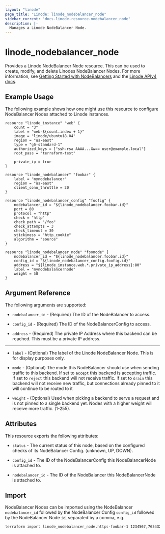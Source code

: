 ```yaml
---
layout: "linode"
page_title: "Linode: linode_nodebalancer_node"
sidebar_current: "docs-linode-resource-nodebalancer_node"
description: |-
  Manages a Linode NodeBalancer Node.
---
```


# linode\_nodebalancer\_node

Provides a Linode NodeBalancer Node resource.  This can be used to create, modify, and delete Linodes NodeBalancer Nodes.
For more information, see [Getting Started with NodeBalancers](https://www.linode.com/docs/platform/nodebalancer/getting-started-with-nodebalancers/) and the [Linode APIv4 docs](https://developers.linode.com/api/v4#operation/createNodeBalancerNode).

## Example Usage

The following example shows how one might use this resource to configure NodeBalancer Nodes attached to Linode instances.

```hcl
resource "linode_instance" "web" {
    count = "3"
    label = "web-${count.index + 1}"
    image = "linode/ubuntu18.04"
    region = "us-east"
    type = "g6-standard-1"
    authorized_keys = ["ssh-rsa AAAA...Gw== user@example.local"]
    root_pass = "terraform-test"

    private_ip = true
}

resource "linode_nodebalancer" "foobar" {
    label = "mynodebalancer"
    region = "us-east"
    client_conn_throttle = 20
}

resource "linode_nodebalancer_config" "foofig" {
    nodebalancer_id = "${linode_nodebalancer.foobar.id}"
    port = 80
    protocol = "http"
    check = "http"
    check_path = "/foo"
    check_attempts = 3
    check_timeout = 30
    stickiness = "http_cookie"
    algorithm = "source"
}

resource "linode_nodebalancer_node" "foonode" {
    nodebalancer_id = "${linode_nodebalancer.foobar.id}"
    config_id = "${linode_nodebalancer_config.foofig.id}"
    address = "${linode_instance.web.*.private_ip_address}:80"
    label = "mynodebalancernode"
    weight = 50
}
```

## Argument Reference

The following arguments are supported:

* `nodebalancer_id` - (Required) The ID of the NodeBalancer to access.

* `config_id` - (Required) The ID of the NodeBalancerConfig to access.

* `address` - (Required) The private IP Address where this backend can be reached. This must be a private IP address.

- - -

* `label` - (Optional) The label of the Linode NodeBalancer Node. This is for display purposes only.

* `mode` - (Optional) The mode this NodeBalancer should use when sending traffic to this backend. If set to `accept` this backend is accepting traffic. If set to `reject` this backend will not receive traffic. If set to `drain` this backend will not receive new traffic, but connections already pinned to it will continue to be routed to it

* `weight` - (Optional) Used when picking a backend to serve a request and is not pinned to a single backend yet. Nodes with a higher weight will receive more traffic. (1-255).

## Attributes

This resource exports the following attributes:

* `status` - The current status of this node, based on the configured checks of its NodeBalancer Config. (unknown, UP, DOWN).

* `config_id` - The ID of the NodeBalancerConfig this NodeBalancerNode is attached to.

* `nodebalancer_id` - The ID of the NodeBalancer this NodeBalancerNode is attached to.

## Import

NodeBalancer Nodes can be imported using the NodeBalancer `nodebalancer_id` followed by the NodeBalancer Config `config_id` followed by the NodeBalancer Node `id`, separated by a comma, e.g.

```sh
terraform import linode_nodebalancer_node.https-foobar-1 1234567,7654321,9999999
```
